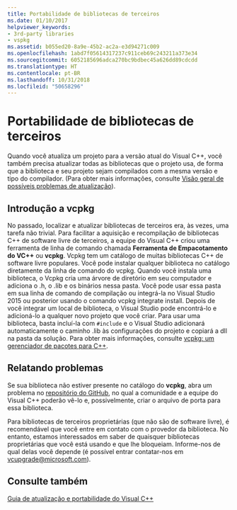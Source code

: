 ```yaml
---
title: Portabilidade de bibliotecas de terceiros
ms.date: 01/10/2017
helpviewer_keywords:
- 3rd-party libraries
- vspkg
ms.assetid: b055ed20-8a9e-45b2-ac2a-e3d94271c009
ms.openlocfilehash: 1abd7f05614317237c911ceb69c243211a373e34
ms.sourcegitcommit: 6052185696adca270bc9bdbec45a626dd89cdcdd
ms.translationtype: HT
ms.contentlocale: pt-BR
ms.lasthandoff: 10/31/2018
ms.locfileid: "50658296"
---
```

# <a name="porting-third-party-libraries"></a>Portabilidade de bibliotecas de terceiros

Quando você atualiza um projeto para a versão atual do Visual C++, você também precisa atualizar todas as bibliotecas que o projeto usa, de forma que a biblioteca e seu projeto sejam compilados com a mesma versão e tipo do compilador. (Para obter mais informações, consulte [Visão geral de possíveis problemas de atualização](overview-of-potential-upgrade-issues-visual-cpp.md)).

## <a name="introducing-vcpkg"></a>Introdução a vcpkg

No passado, localizar e atualizar bibliotecas de terceiros era, às vezes, uma tarefa não trivial. Para facilitar a aquisição e recompilação de bibliotecas C++ de software livre de terceiros, a equipe do Visual C++ criou uma ferramenta de linha de comando chamada **Ferramenta de Empacotamento do VC++** ou **vcpkg**. Vcpkg tem um catálogo de muitas bibliotecas C++ de software livre populares. Você pode instalar qualquer biblioteca no catálogo diretamente da linha de comando do vcpkg. Quando você instala uma biblioteca, o Vcpkg cria uma árvore de diretório em seu computador e adiciona o .h, o .lib e os binários nessa pasta. Você pode usar essa pasta em sua linha de comando de compilação ou integrá-la no Visual Studio 2015 ou posterior usando o comando vcpkg integrate install. Depois de você integrar um local de biblioteca, o Visual Studio pode encontrá-lo e adicioná-lo a qualquer novo projeto que você criar. Para usar uma biblioteca, basta incluí-la com `#include` e o Visual Studio adicionará automaticamente o caminho .lib às configurações do projeto e copiará a dll na pasta da solução. Para obter mais informações, consulte [vcpkg: um gerenciador de pacotes para C++](../vcpkg.md).

## <a name="reporting-issues"></a>Relatando problemas

Se sua biblioteca não estiver presente no catálogo do **vcpkg**, abra um problema no [repositório do GitHub](https://github.com/Microsoft/vcpkg/issues), no qual a comunidade e a equipe do Visual C++ poderão vê-lo e, possivelmente, criar o arquivo de porta para essa biblioteca.

Para bibliotecas de terceiros proprietárias (que não são de software livre), é recomendável que você entre em contato com o provedor da biblioteca. No entanto, estamos interessados em saber de quaisquer bibliotecas proprietárias que você está usando e que lhe bloqueiam. Informe-nos de qual delas você depende (é possível entrar contatar-nos em vcupgrade@microsoft.com).

## <a name="see-also"></a>Consulte também

[Guia de atualização e portabilidade do Visual C++](visual-cpp-porting-and-upgrading-guide.md)